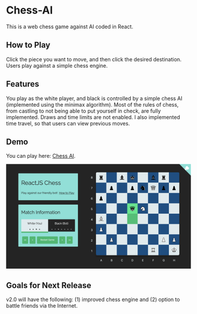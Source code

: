 # Chess-AI

This is a web chess game against AI coded in React. 

## How to Play

Click the piece you want to move, and then click the desired destination. Users play against a simple chess engine.

## Features

You play as the white player, and black is controlled by a simple chess AI (implemented using the minimax algorithm). Most of the rules of chess, from castling to not being able to put yourself in check, are fully implemented. Draws and time limits are not enabled. I also implemented time travel, so that users can view previous moves.

## Demo

You can play here: [Chess AI](https://teay2026.github.io/Chess-AI/).

![](/preview.png)

## Goals for Next Release

v2.0 will have the following: (1) improved chess engine and (2) option to battle friends via the Internet.

